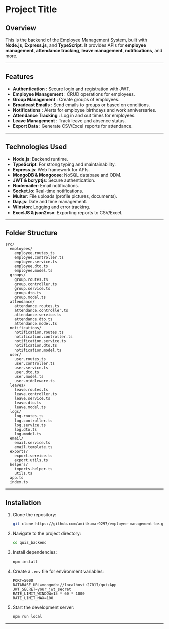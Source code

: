 # Project Title

## Overview

This is the backend of the Employee Management System, built with **Node.js**, **Express.js**, and **TypeScript**. It provides APIs for **employee management**, **attendance tracking**, **leave management**, **notifications**, and more.

---



## Features

- **Authentication** : Secure login and registration with JWT.
- **Employee Management** : CRUD operations for employees.
- **Group Management** : Create groups of employees.
- **Broadcast Emails** : Send emails to groups or based on conditions.
- **Notifications** : Alerts for employee birthdays and work anniversaries.
- **Attendance Tracking** : Log in and out times for employees.
- **Leave Management** : Track leave and absence status.
- **Export Data** : Generate CSV/Excel reports for attendance.

---

## Technologies Used

- **Node.js**: Backend runtime.
- **TypeScript**: For strong typing and maintainability.
- **Express.js**: Web framework for APIs.
- **MongoDB & Mongoose**: NoSQL database and ODM.
- **JWT & bcryptjs**: Secure authentication.
- **Nodemailer**: Email notifications.
- **Socket.io**: Real-time notifications.
- **Multer**: File uploads (profile pictures, documents).
- **Day.js**: Date and time management.
- **Winston**: Logging and error tracking.
- **ExcelJS & json2csv**: Exporting reports to CSV/Excel.

---

## Folder Structure

```plaintext
src/
  employees/
    employee.routes.ts
    employee.controller.ts
    employee.service.ts
    employee.dto.ts
    employee.model.ts
  groups/
    group.routes.ts
    group.controller.ts
    group.service.ts
    group.dto.ts
    group.model.ts
  attendance/
    attendance.routes.ts
    attendance.controller.ts
    attendance.service.ts
    attendance.dto.ts
    attendance.model.ts
  notifications/
    notification.routes.ts
    notification.controller.ts
    notification.service.ts
    notification.dto.ts
    notification.model.ts
  user/
    user.routes.ts
    user.controller.ts
    user.service.ts
    user.dto.ts
    user.model.ts
    user.middleware.ts
  leaves/
    leave.routes.ts
    leave.controller.ts
    leave.service.ts
    leave.dto.ts
    leave.model.ts
  logs/
    log.routes.ts
    log.controller.ts
    log.service.ts
    log.dto.ts
    log.model.ts
  email/
    email.service.ts
    email.template.ts
  exports/
    export.service.ts
    export.utils.ts
  helpers/
    imports.helper.ts
    utils.ts
  app.ts
  index.ts

```

---

## Installation

1. Clone the repository:

   ```bash
   git clone https://github.com/amitkumar9297/employee-management-be.git
   ```

2. Navigate to the project directory:

   ```bash
   cd quiz_backend
   ```

3. Install dependencies:

   ```bash
   npm install
   ```

4. Create a `.env` file for environment variables:

   ```plaintext
   PORT=5000
   DATABASE_URL=mongodb://localhost:27017/quizApp
   JWT_SECRET=your_jwt_secret
   RATE_LIMIT_WINDOW=15 * 60 * 1000
   RATE_LIMIT_MAX=100
   ```

5. Start the development server:
   ```bash
   npm run local
   ```

---
